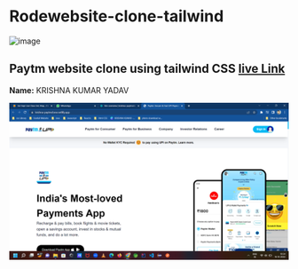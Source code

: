 # Rodewebsite-clone-tailwind
![image](https://img.shields.io/badge/tailwind-rode-blue)


## Paytm website clone using tailwind CSS  [live Link](https://rodewebsite-clone-tailwind.netlify.app/)

**Name:**   KRISHNA KUMAR YADAV




![image](https://github.com/Krishna12345825/paytm-clone-tailwind/blob/main/images/img.png)
